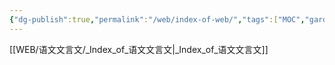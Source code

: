 ```yaml
---
{"dg-publish":true,"permalink":"/web/index-of-web/","tags":["MOC","gardenEntry","gardenEntry","gardenEntry","gardenEntry","gardenEntry"]}
---
```



 [[WEB/语文文言文/_Index_of_语文文言文\|_Index_of_语文文言文]]

